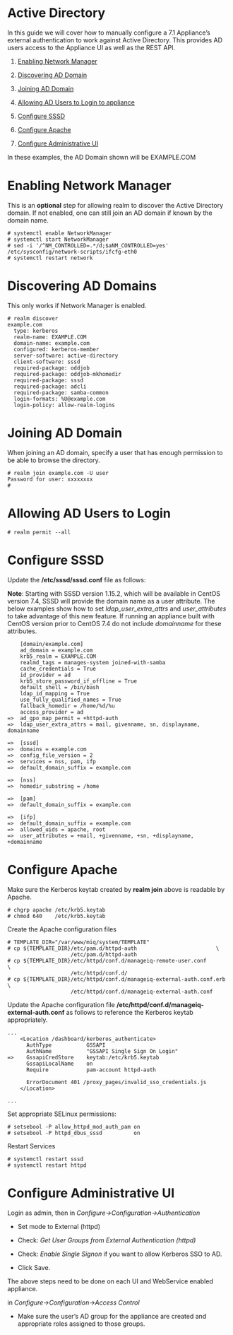 # Active Directory

In this guide we will cover how to manually configure a 7.1 Appliance’s
external authentication to work against Active Directory. This provides
AD users access to the Appliance UI as well as the REST API.

1.  [Enabling Network Manager](#enabling-nm)

2.  [Discovering AD Domain](#discovering-ad-domain)

3.  [Joining AD Domain](#joining-ad-domain)

4.  [Allowing AD Users to Login to appliance](#allowing-ad-users-login)

5.  [Configure SSSD](#configure-sssd)

6.  [Configure Apache](#configure-apache)

7.  [Configure Administrative UI](#configure-admin-ui)

In these examples, the AD Domain shown will be EXAMPLE.COM

# Enabling Network Manager

This is an **optional** step for allowing realm to discover the Active
Directory domain. If not enabled, one can still join an AD domain if
known by the domain name.

    # systemctl enable NetworkManager
    # systemctl start NetworkManager
    # sed -i '/^NM_CONTROLLED=.*/d;$aNM_CONTROLLED=yes' /etc/sysconfig/network-scripts/ifcfg-eth0
    # systemctl restart network

# Discovering AD Domains

This only works if Network Manager is enabled.

    # realm discover
    example.com
      type: kerberos
      realm-name: EXAMPLE.COM
      domain-name: example.com
      configured: kerberos-member
      server-software: active-directory
      client-software: sssd
      required-package: oddjob
      required-package: oddjob-mkhomedir
      required-package: sssd
      required-package: adcli
      required-package: samba-common
      login-formats: %U@example.com
      login-policy: allow-realm-logins

# Joining AD Domain

When joining an AD domain, specify a user that has enough permission to
be able to browse the directory.

    # realm join example.com -U user
    Password for user: xxxxxxxx
    #

# Allowing AD Users to Login

    # realm permit --all

# Configure SSSD

Update the **/etc/sssd/sssd.conf** file as follows:

**Note**: Starting with SSSD version 1.15.2, which will be available in
CentOS version 7.4, SSSD will provide the domain name as a user
attribute. The below examples show how to set *ldap\_user\_extra\_attrs*
and *user\_attributes* to take advantage of this new feature. If running
an appliance built with CentOS version prior to CentOS 7.4 do not
include *domainname* for these attributes.

``` 
    [domain/example.com]
    ad_domain = example.com
    krb5_realm = EXAMPLE.COM
    realmd_tags = manages-system joined-with-samba
    cache_credentials = True
    id_provider = ad
    krb5_store_password_if_offline = True
    default_shell = /bin/bash
    ldap_id_mapping = True
    use_fully_qualified_names = True
    fallback_homedir = /home/%d/%u
    access_provider = ad
=>  ad_gpo_map_permit = +httpd-auth
=>  ldap_user_extra_attrs = mail, givenname, sn, displayname, domainname

=>  [sssd]
=>  domains = example.com
=>  config_file_version = 2
=>  services = nss, pam, ifp
=>  default_domain_suffix = example.com

=>  [nss]
=>  homedir_substring = /home

=>  [pam]
=>  default_domain_suffix = example.com

=>  [ifp]
=>  default_domain_suffix = example.com
=>  allowed_uids = apache, root
=>  user_attributes = +mail, +givenname, +sn, +displayname, +domainname
```

# Configure Apache

Make sure the Kerberos keytab created by **realm join** above is
readable by Apache.

    # chgrp apache /etc/krb5.keytab
    # chmod 640    /etc/krb5.keytab

Create the Apache configuration files

    # TEMPLATE_DIR="/var/www/miq/system/TEMPLATE"
    # cp ${TEMPLATE_DIR}/etc/pam.d/httpd-auth                         \
                        /etc/pam.d/httpd-auth
    # cp ${TEMPLATE_DIR}/etc/httpd/conf.d/manageiq-remote-user.conf       \
                        /etc/httpd/conf.d/
    # cp ${TEMPLATE_DIR}/etc/httpd/conf.d/manageiq-external-auth.conf.erb \
                        /etc/httpd/conf.d/manageiq-external-auth.conf

Update the Apache configuration file
**/etc/httpd/conf.d/manageiq-external-auth.conf** as follows to
reference the Kerberos keytab appropriately.

    ...
        <Location /dashboard/kerberos_authenticate>
          AuthType           GSSAPI
          AuthName           "GSSAPI Single Sign On Login"
    =>    GssapiCredStore    keytab:/etc/krb5.keytab
          GssapiLocalName    on
          Require            pam-account httpd-auth
    
          ErrorDocument 401 /proxy_pages/invalid_sso_credentials.js
        </Location>
    
    ...

Set appropriate SELinux permissions:

    # setsebool -P allow_httpd_mod_auth_pam on
    # setsebool -P httpd_dbus_sssd          on

Restart Services

    # systemctl restart sssd
    # systemctl restart httpd

# Configure Administrative UI

Login as admin, then in *Configure→Configuration→Authentication*

  - Set mode to External (httpd)

  - Check: *Get User Groups from External Authentication (httpd)*

  - Check: *Enable Single Signon* if you want to allow Kerberos SSO to
    AD.

  - Click Save.

The above steps need to be done on each UI and WebService enabled
appliance.

in *Configure→Configuration→Access Control*

  - Make sure the user’s AD group for the appliance are created and
    appropriate roles assigned to those groups.
